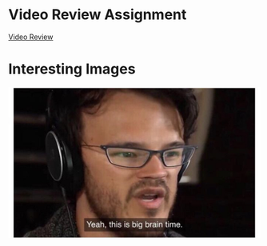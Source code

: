 # Video Review Assignment
[Video Review](TestText.docx)

# Interesting Images
![Image of Yaktocat](test.jpg)
